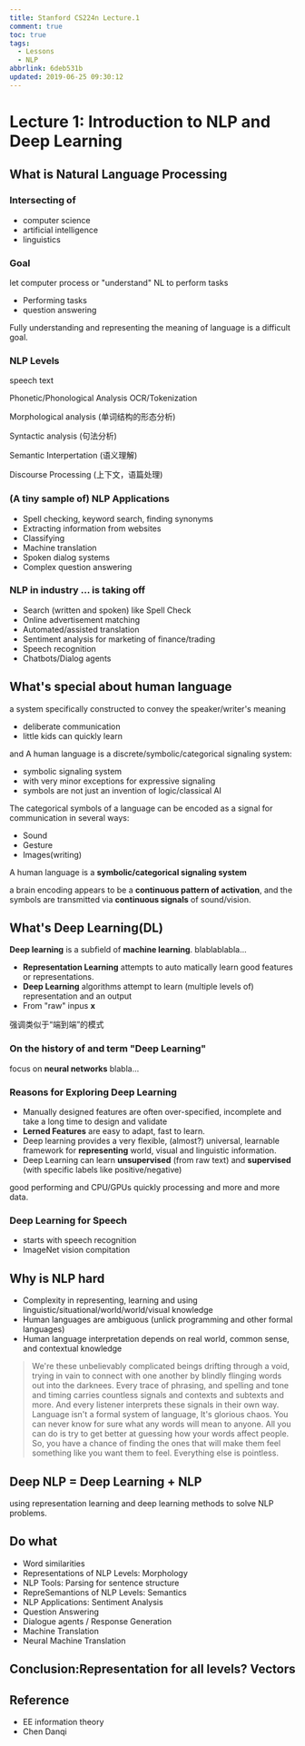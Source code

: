 ```yaml
---
title: Stanford CS224n Lecture.1
comment: true
toc: true
tags:
  - Lessons
  - NLP
abbrlink: 6deb531b
updated: 2019-06-25 09:30:12
---
```


# Lecture 1: Introduction to NLP and Deep Learning

## What is Natural Language Processing

### Intersecting of

- computer science 
- artificial intelligence
- linguistics
### Goal

let computer process or "understand" NL to perform tasks

- Performing tasks
- question answering

Fully understanding and representing the meaning of language is a difficult goal.

### NLP Levels

speech     text

Phonetic/Phonological Analysis    OCR/Tokenization

Morphological analysis  (单词结构的形态分析)

Syntactic analysis (句法分析)

Semantic Interpertation (语义理解)

Discourse Processing (上下文，语篇处理)

### (A tiny sample of) NLP Applications

- Spell checking, keyword search, finding synonyms
- Extracting information from websites
- Classifying
- Machine translation
- Spoken dialog systems
- Complex question answering

### NLP in industry ... is taking off

- Search (written and spoken)   like Spell Check
- Online advertisement matching
- Automated/assisted translation
- Sentiment analysis for marketing of finance/trading
- Speech recognition
- Chatbots/Dialog agents

## What's special about human language

a system specifically constructed to convey the speaker/writer's meaning

- deliberate communication
- little kids can quickly learn

and A human language is a discrete/symbolic/categorical signaling system:

- symbolic signaling system
- with very minor exceptions for expressive signaling
- symbols are not just an invention of logic/classical AI

The categorical symbols of a language can be encoded as a signal for communication in several ways:

- Sound
- Gesture
- Images(writing)

A human language is a **symbolic/categorical signaling system**

a brain encoding appears to be a **continuous pattern of activation**, and the symbols are transmitted via **continuous signals** of sound/vision.

## What's Deep Learning(DL)

**Deep learning** is a subfield of **machine learning**.   blablablabla...

- **Representation Learning** attempts to auto matically learn good features or representations.
- **Deep Learning** algorithms attempt to learn (multiple levels of) representation and an output
- From "raw" inpus **x**

强调类似于“端到端”的模式

### On the history of and term "Deep Learning"

focus on **neural networks** blabla...

### Reasons for Exploring Deep Learning

- Manually designed features are often over-specified, incomplete and take a long time to design and validate
- **Lerned Features** are easy to adapt, fast to learn.
- Deep learning provides a very flexible, (almost?) universal, learnable framework for **representing** world, visual and linguistic information.
- Deep Learning can learn **unsupervised** (from raw text) and **supervised** (with specific labels like positive/negative)

good performing and CPU/GPUs quickly processing and more and more data.

### Deep Learning for Speech

- starts with speech recognition
- ImageNet vision compitation

## Why is NLP hard

- Complexity in representing, learning and using linguistic/situational/world/world/visual knowledge
- Human languages are ambiguous (unlick programming and other formal languages)
- Human language interpretation depends on real world, common sense, and contextual knowledge

> We're these unbelievably complicated beings drifting through a void, trying in vain to connect with one another by blindly flinging words out into the darknees. Every trace of phrasing, and spelling and tone and timing carries countless signals and contexts and subtexts and more. And every listener interprets these signals in their own way. Language isn't a formal system of language, It's glorious chaos. You can never know for sure what any words will mean to anyone. All you can do is try to get better at guessing how your words affect people. So, you have a chance of finding the ones that will make them feel something like you want them to feel. Everything else is pointless.

## Deep NLP = Deep Learning + NLP

using representation learning and deep learning methods to solve NLP problems.

## Do what

- Word similarities
- Representations of NLP Levels: Morphology
- NLP Tools: Parsing for sentence structure
- RepreSemantions of NLP Levels: Semantics
- NLP Applications: Sentiment Analysis
- Question Answering
- Dialogue agents / Response Generation
- Machine Translation
- Neural Machine Translation

## Conclusion:Representation for all levels? Vectors

## Reference

- EE information theory
- Chen Danqi

